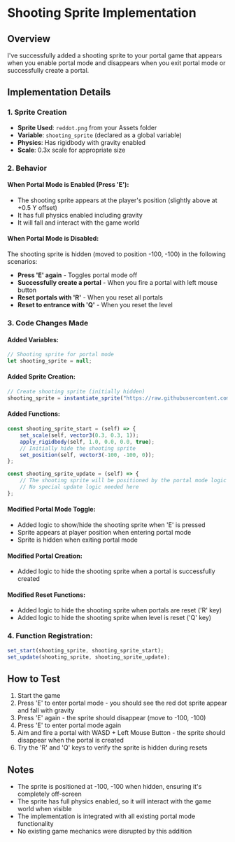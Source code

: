 # Shooting Sprite Implementation

## Overview
I've successfully added a shooting sprite to your portal game that appears when you enable portal mode and disappears when you exit portal mode or successfully create a portal.

## Implementation Details

### 1. Sprite Creation
- **Sprite Used**: `reddot.png` from your Assets folder
- **Variable**: `shooting_sprite` (declared as a global variable)
- **Physics**: Has rigidbody with gravity enabled
- **Scale**: 0.3x scale for appropriate size

### 2. Behavior

#### When Portal Mode is Enabled (Press 'E'):
- The shooting sprite appears at the player's position (slightly above at +0.5 Y offset)
- It has full physics enabled including gravity
- It will fall and interact with the game world

#### When Portal Mode is Disabled:
The shooting sprite is hidden (moved to position -100, -100) in the following scenarios:
- **Press 'E' again** - Toggles portal mode off
- **Successfully create a portal** - When you fire a portal with left mouse button
- **Reset portals with 'R'** - When you reset all portals
- **Reset to entrance with 'Q'** - When you reset the level

### 3. Code Changes Made

#### Added Variables:
```javascript
// Shooting sprite for portal mode
let shooting_sprite = null;
```

#### Added Sprite Creation:
```javascript
// Create shooting sprite (initially hidden)
shooting_sprite = instantiate_sprite("https://raw.githubusercontent.com/coffeecookey/SICP-JS/main/Assets/reddot.png");
```

#### Added Functions:
```javascript
const shooting_sprite_start = (self) => {
    set_scale(self, vector3(0.3, 0.3, 1));
    apply_rigidbody(self, 1.0, 0.0, 0.0, true);
    // Initially hide the shooting sprite
    set_position(self, vector3(-100, -100, 0));
};

const shooting_sprite_update = (self) => {
    // The shooting sprite will be positioned by the portal mode logic
    // No special update logic needed here
};
```

#### Modified Portal Mode Toggle:
- Added logic to show/hide the shooting sprite when 'E' is pressed
- Sprite appears at player position when entering portal mode
- Sprite is hidden when exiting portal mode

#### Modified Portal Creation:
- Added logic to hide the shooting sprite when a portal is successfully created

#### Modified Reset Functions:
- Added logic to hide the shooting sprite when portals are reset ('R' key)
- Added logic to hide the shooting sprite when level is reset ('Q' key)

### 4. Function Registration:
```javascript
set_start(shooting_sprite, shooting_sprite_start);
set_update(shooting_sprite, shooting_sprite_update);
```

## How to Test

1. Start the game
2. Press 'E' to enter portal mode - you should see the red dot sprite appear and fall with gravity
3. Press 'E' again - the sprite should disappear (move to -100, -100)
4. Press 'E' to enter portal mode again
5. Aim and fire a portal with WASD + Left Mouse Button - the sprite should disappear when the portal is created
6. Try the 'R' and 'Q' keys to verify the sprite is hidden during resets

## Notes

- The sprite is positioned at -100, -100 when hidden, ensuring it's completely off-screen
- The sprite has full physics enabled, so it will interact with the game world when visible
- The implementation is integrated with all existing portal mode functionality
- No existing game mechanics were disrupted by this addition